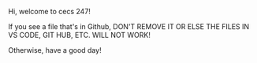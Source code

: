 Hi, welcome to cecs 247!

If you see a file that's in Github, DON'T REMOVE IT OR ELSE THE FILES IN VS CODE, GIT HUB, ETC. WILL NOT WORK!

Otherwise, have a good day!